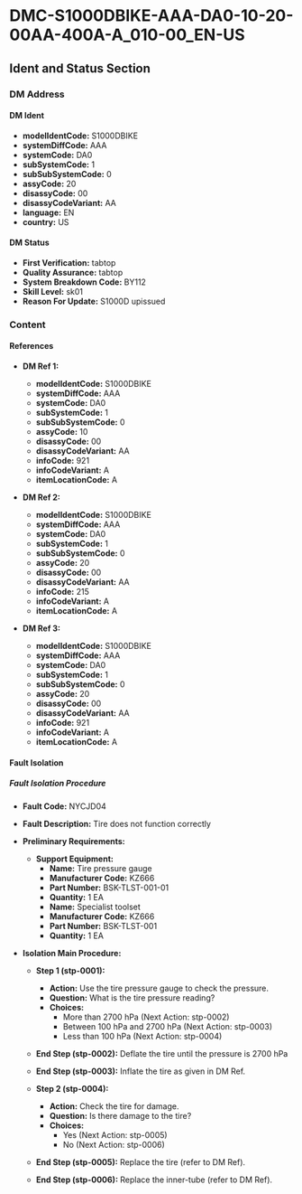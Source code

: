 # DMC-S1000DBIKE-AAA-DA0-10-20-00AA-400A-A_010-00_EN-US

## Ident and Status Section

### DM Address

#### DM Ident

*   **modelIdentCode:** S1000DBIKE
*   **systemDiffCode:** AAA
*   **systemCode:** DA0
*   **subSystemCode:** 1
*   **subSubSystemCode:** 0
*   **assyCode:** 20
*   **disassyCode:** 00
*   **disassyCodeVariant:** AA
*   **language:** EN
*   **country:** US

#### DM Status

*   **First Verification:** tabtop
*   **Quality Assurance:** tabtop
*   **System Breakdown Code:** BY112
*   **Skill Level:** sk01
*   **Reason For Update:** S1000D upissued

### Content

#### References

*   **DM Ref 1:**
    *   **modelIdentCode:** S1000DBIKE
    *   **systemDiffCode:** AAA
    *   **systemCode:** DA0
    *   **subSystemCode:** 1
    *   **subSubSystemCode:** 0
    *   **assyCode:** 10
    *   **disassyCode:** 00
    *   **disassyCodeVariant:** AA
    *   **infoCode:** 921
    *   **infoCodeVariant:** A
    *   **itemLocationCode:** A

*   **DM Ref 2:**
    *   **modelIdentCode:** S1000DBIKE
    *   **systemDiffCode:** AAA
    *   **systemCode:** DA0
    *   **subSystemCode:** 1
    *   **subSubSystemCode:** 0
    *   **assyCode:** 20
    *   **disassyCode:** 00
    *   **disassyCodeVariant:** AA
    *   **infoCode:** 215
    *   **infoCodeVariant:** A
    *   **itemLocationCode:** A

*   **DM Ref 3:**
    *   **modelIdentCode:** S1000DBIKE
    *   **systemDiffCode:** AAA
    *   **systemCode:** DA0
    *   **subSystemCode:** 1
    *   **subSubSystemCode:** 0
    *   **assyCode:** 20
    *   **disassyCode:** 00
    *   **disassyCodeVariant:** AA
    *   **infoCode:** 921
    *   **infoCodeVariant:** A
    *   **itemLocationCode:** A

#### Fault Isolation

##### Fault Isolation Procedure

*   **Fault Code:** NYCJD04
*   **Fault Description:** Tire does not function correctly

*   **Preliminary Requirements:**

    *   **Support Equipment:**
        *   **Name:** Tire pressure gauge
        *   **Manufacturer Code:** KZ666
        *   **Part Number:** BSK-TLST-001-01
        *   **Quantity:** 1 EA
        *   **Name:** Specialist toolset
        *   **Manufacturer Code:** KZ666
        *   **Part Number:** BSK-TLST-001
        *   **Quantity:** 1 EA

*   **Isolation Main Procedure:**

    *   **Step 1 (stp-0001):**
        *   **Action:** Use the tire pressure gauge to check the pressure.
        *   **Question:** What is the tire pressure reading?
        *   **Choices:**
            *   More than 2700 hPa (Next Action: stp-0002)
            *   Between 100 hPa and 2700 hPa (Next Action: stp-0003)
            *   Less than 100 hPa (Next Action: stp-0004)

    *   **End Step (stp-0002):** Deflate the tire until the pressure is 2700 hPa

    *   **End Step (stp-0003):** Inflate the tire as given in DM Ref.

    *   **Step 2 (stp-0004):**
        *   **Action:** Check the tire for damage.
        *   **Question:** Is there damage to the tire?
        *   **Choices:**
            *   Yes (Next Action: stp-0005)
            *   No (Next Action: stp-0006)

    *   **End Step (stp-0005):** Replace the tire (refer to DM Ref).

    *   **End Step (stp-0006):** Replace the inner-tube (refer to DM Ref).